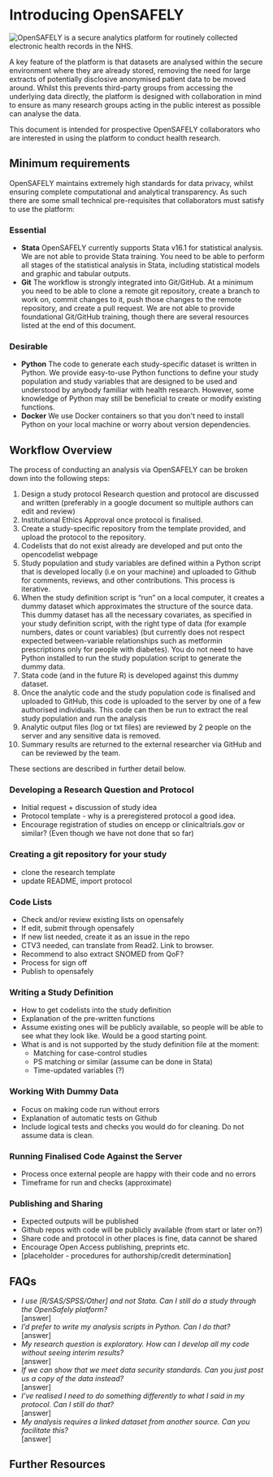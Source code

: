 # Introducing OpenSAFELY

![OpenSAFELY](https://opensafely.org/) is a secure analytics platform for routinely collected electronic health records in the NHS. 

A key feature of the platform is that datasets are analysed within the secure environment where they are already stored, 
removing the need for large extracts of potentially disclosive anonymised patient data to be moved around.
Whilst this prevents third-party groups from accessing the underlying data directly, 
the platform is designed with collaboration in mind to ensure as many research groups acting in the public interest as possible can analyse the data.

This document is intended for prospective OpenSAFELY collaborators who are interested in using the platform to conduct health research.

## Minimum requirements
OpenSAFELY maintains extremely high standards for data privacy, whilst ensuring complete computational and analytical transparency. 
As such there are some small technical pre-requisites that collaborators must satisfy to use the platform:

### Essential
* **Stata** 
OpenSAFELY currently supports Stata v16.1 for statistical analysis. 
We are not able to provide Stata training. 
You need to be able to perform all stages of the statistical analysis in Stata, including statistical models and graphic and tabular outputs. 
* **Git** 
The workflow is strongly integrated into Git/GitHub. 
At a minimum you need to be able to <!--(clone, branch, commit, push, pull)--> clone a remote git repository, create a branch to work on, commit changes to it, push those changes to the remote repository, and create a pull request. 
We are not able to provide foundational Git/GitHub training, though there are several resources listed at the end of this document. 
<!--We provide a simple tutorial for navigating the OpenSAFELY workflow.-->

### Desirable
* **Python** 
The code to generate each study-specific dataset is written in Python. 
We provide easy-to-use Python functions to define your study population and study variables that are designed to be used and understood by anybody familiar with health research. 
However, some knowledge of Python may still be beneficial to create or modify existing functions. 
* **Docker** 
We use Docker containers so that you don't need to install Python on your local machine or worry about version dependencies.


## Workflow Overview 
The process of conducting an analysis via OpenSAFELY can be broken down into the following steps:

1. Design a study protocol Research question and protocol are discussed and written (preferably in a google document so multiple authors can edit and review)
2. Institutional Ethics Approval once protocol is finalised.
3. Create a study-specific repository from the template provided, and upload the protocol to the repository.
4. Codelists that do not exist already are developed and put onto the opencodelist webpage 
5. Study population and study variables are defined within a Python script that is developed locally (i.e on your machine) and uploaded to Github for comments, reviews, and other contributions. This process is iterative. 
6. When the study definition script is “run” on a local computer, it creates a dummy dataset which approximates the structure of the source data. This dummy dataset has all the necessary covariates, as specified in your study definition script, with the right type of data (for example numbers, dates or count variables) (but currently does not respect expected between-variable relationships such as metformin prescriptions only for people with diabetes). You do not need to have Python installed to run the study population script to generate the dummy data. 
7. Stata code (and in the future R) is developed against this dummy dataset. 
8. Once the analytic code and the study population code is finalised and uploaded to GitHub, this code is uploaded to the server by one of a few authorised individuals. This code can then be run to extract the real study population and run the analysis
9. Analytic output files (log or txt files) are reviewed by 2 people on the server and any sensitive data is removed.
10. Summary results are returned to the external researcher via GitHub and can be reviewed by the team.

These sections are described in further detail below.

### Developing a Research Question and Protocol 
* Initial request + discussion of study idea
* Protocol template - why is a preregistered protocol a good idea. 
* Encourage registration of studies on encepp or clinicaltrials.gov or similar? (Even though we have not done that so far)

### Creating a git repository for your study
* clone the research template
* update README, import protocol

### Code Lists 
* Check and/or review existing lists on opensafely
* If edit, submit through opensafely
* If new list needed, create it as an issue in the repo
* CTV3 needed, can translate from Read2. Link to browser. 
* Recommend to also extract SNOMED from QoF? 
* Process for sign off
* Publish to opensafely 

### Writing a Study Definition 
* How to get codelists into the study definition 
* Explanation of the pre-written functions
* Assume existing ones will be publicly available, so people will be able to see what they look like. Would be a good starting point. 
* What is and is not supported by the study definition file at the moment: 
  * Matching for case-control studies 
  * PS matching or similar (assume can be done in Stata)
  * Time-updated variables (?) 

### Working With Dummy Data
* Focus on making code run without errors 
* Explanation of automatic tests on Github
* Include logical tests and checks you would do for cleaning. Do not assume data is clean.

### Running Finalised Code Against the Server 
* Process once external people are happy with their code and no errors
* Timeframe for run and checks (approximate)

### Publishing and Sharing 
* Expected outputs will be published
* Github repos with code will be publicly available (from start or later on?) 
* Share code and protocol in other places is fine, data cannot be shared 
* Encourage Open Access publishing, preprints etc. 
* [placeholder - procedures for authorship/credit determination]

## FAQs

* _I use [R/SAS/SPSS/Other] and not Stata. Can I still do a study through the OpenSafely platform?_  
  [answer]
* _I’d prefer to write my analysis scripts in Python. Can I do that?_  
  [answer]
* _My research question is exploratory. How can I develop all my code without seeing interim results?_  
  [answer]
* _If we can show that we meet data security standards. Can you just post us a copy of the data instead?_  
  [answer]
* _I’ve realised I need to do something differently to what I said in my protocol. Can I still do that?_  
  [answer]
* _My analysis requires a linked dataset from another source. Can you facilitate this?_  
  [answer]

## Further Resources

